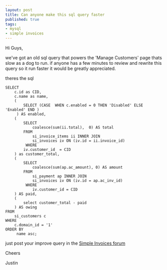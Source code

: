 ```yaml
--- 
layout: post
title: Can anyone make this sql query faster
published: true
tags: 
- mysql
- simple invoices
---
```

Hi Guys,

we've got an old sql query that powers the 'Manage Customers' page thats slow as a dog to run.
if anyone has a few minutes to review and rewrite this query so it run faster it would be greatly appreciated.

theres the sql

```
SELECT
    c.id as CID,
    c.name as name,
    (
        SELECT (CASE  WHEN c.enabled = 0 THEN 'Disabled' ELSE 'Enabled' END )
     ) AS enabled,
    (
        SELECT
            coalesce(sum(ii.total),  0) AS total
        FROM
            si_invoice_items ii INNER JOIN
            si_invoices iv ON (iv.id = ii.invoice_id)
         WHERE
        iv.customer_id  = CID 
    ) as customer_total,
    (
        SELECT
            coalesce(sum(ap.ac_amount), 0) AS amount
        FROM
            si_payment ap INNER JOIN
            si_invoices iv ON (iv.id = ap.ac_inv_id)
         WHERE
            iv.customer_id = CID
    ) AS paid,
    ( 
        select customer_total - paid 
    ) AS owing
FROM
    si_customers c
WHERE 
    c.domain_id = '1'
ORDER BY
     name asc;
```

just post your improve query in the [Simple Invoices forum](http://simpleinvoices.org/forum/discussion/864/can-anyone-make-this-sql-query-faster/)

Cheers

Justin
